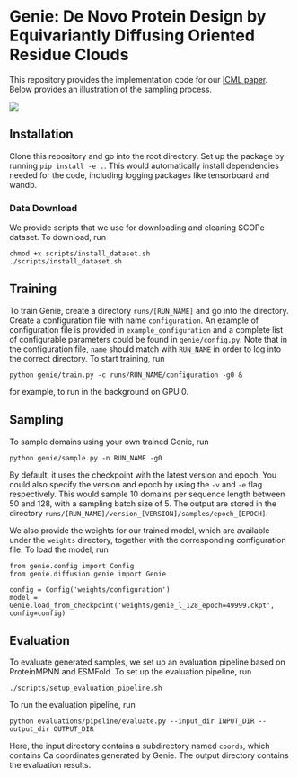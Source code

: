 # Genie: De Novo Protein Design by Equivariantly Diffusing Oriented Residue Clouds

This repository provides the implementation code for our [ICML paper](https://arxiv.org/abs/2301.12485). Below provides an illustration of the sampling process.

![](https://github.com/aqlaboratory/genie/blob/main/sampling.gif)

## Installation

Clone this repository and go into the root directory. Set up the package by running `pip install -e .`. This would automatically install dependencies needed for the code, including logging packages like tensorboard and wandb.

### Data Download
We provide scripts that we use for downloading and cleaning SCOPe dataset. To download, run
```
chmod +x scripts/install_dataset.sh
./scripts/install_dataset.sh
```

## Training

To train Genie, create a directory `runs/[RUN_NAME]` and go into the directory. Create a configuration file with name `configuration`. An example of configuration file is provided in `example_configuration` and a complete list of configurable parameters could be found in `genie/config.py`. Note that in the configuration file, `name` should match with `RUN_NAME` in order to log into the correct directory. To start training, run
```
python genie/train.py -c runs/RUN_NAME/configuration -g0 &
```
for example, to run in the background on GPU 0.

## Sampling

To sample domains using your own trained Genie, run
```
python genie/sample.py -n RUN_NAME -g0
```
By default, it uses the checkpoint with the latest version and epoch. You could also specify the version and epoch by using the `-v` and `-e` flag respectively. This would sample 10 domains per sequence length between 50 and 128, with a sampling batch size of 5. The output are stored in the directory `runs/[RUN_NAME]/version_[VERSION]/samples/epoch_[EPOCH]`.

We also provide the weights for our trained model, which are available under the `weights` directory, together with the corresponding configuration file. To load the model, run
```
from genie.config import Config
from genie.diffusion.genie import Genie

config = Config('weights/configuration')
model = Genie.load_from_checkpoint('weights/genie_l_128_epoch=49999.ckpt', config=config)
```

## Evaluation

To evaluate generated samples, we set up an evaluation pipeline based on ProteinMPNN and ESMFold. To set up the evaluation pipeline, run
```
./scripts/setup_evaluation_pipeline.sh
```
To run the evaluation pipeline, run
```
python evaluations/pipeline/evaluate.py --input_dir INPUT_DIR --output_dir OUTPUT_DIR
```
Here, the input directory contains a subdirectory named `coords`, which contains Ca coordinates generated by Genie. The output directory contains the evaluation results.
